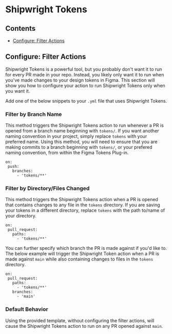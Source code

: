 # Shipwright Tokens
 
## Contents
- [Configure: Filter Actions](#configure-filter-actions)
 
## Configure: Filter Actions
Shipwright Tokens is a powerful tool, but you probably don't want it to run for every PR made in your repo. Instead, you likely only want it to run when you've made changes to your design tokens in Figma. This section will show you how to configure your action to run Shipwright Tokens only when you want it.
 
Add one of the below snippets to your `.yml` file that uses Shipwright Tokens.
 
### Filter by Branch Name
This method triggers the Shipwright Tokens action to run whenever a PR is opened from a branch name beginning with `tokens/`. If you want another naming convention in your project, simply replace `tokens` with your preferred name. Using this method, you will need to ensure that you are making commits to a branch beginning with `tokens/`, or your prefered naming convention, from within the Figma Tokens Plug-in.
```
on:
 push:
   branches:
     - 'tokens/**'
```
 
### Filter by Directory/Files Changed
This method triggers the Shipwright Tokens action when a PR is opened that contains changes to any file in the `tokens` directory. If you are saving your tokens in a different directory, replace `tokens` with the path to/name of your directory.
```
on:
 pull_request:
   paths:
     - 'tokens/**'
```
You can further specify which branch the PR is made against if you'd like to. The below example will trigger the Shipwright Token action when a PR is made against `main` while also containing changes to files in the `tokens` directory.
```
on:
 pull_request:
   paths:
     - 'tokens/**'
   branches:
     - 'main'
```
### Default Behavior
Using the provided template, without configuring the filter actions, will cause the Shipwright Tokens action to run on any PR opened against `main`.
